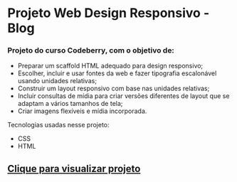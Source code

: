 # Projeto Web Design Responsivo - Blog

### Projeto do curso Codeberry, com o objetivo de:

* Preparar um scaffold HTML adequado para design responsivo;
* Escolher, incluir e usar fontes da web e fazer tipografia escalonável usando unidades relativas;
* Construir um layout responsivo com base nas unidades relativas;
* Incluir consultas de mídia para criar versões diferentes de layout que se adaptam a vários tamanhos de tela;
* Criar imagens flexíveis e mídia incorporada.

Tecnologias usadas nesse projeto:
- CSS
- HTML


<a href="https://helena-hos.github.io/Blog_Codeberry/"><h2>Clique para visualizar projeto</h2></a>
